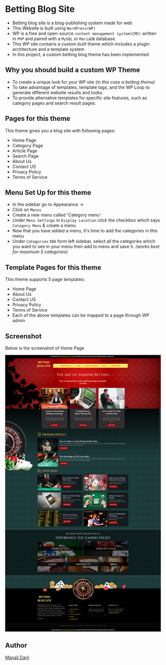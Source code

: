 # Betting Blog Site

- Betting blog site is a blog-publishing system made for web
- This Website is built using `WordPress(WP)`
- WP is a free and open-source `content management system(CMS)` written in `PHP` and paired with a `MySQL` or `MariaDB` database. 
- This WP site contains a custom built theme which includes a plugin architecture and a template system
- In this project, a custom betting blog theme has been implemented

## Why you should build a custom WP Theme
- To create a unique look for your WP site *(in this case a betting theme)*
- To take advantage of templates, template tags, and the WP Loop to generate different website results and looks.
- To provide alternative templates for specific site features, such as category pages and search result pages.

## Pages for this theme
This theme gives you a blog site with following pages:
- Home Page
- Category Page
- Article Page
- Search Page
- About Us
- Contact US
- Privacy Policy
- Terms of Service

## Menu Set Up for this theme
- In the sidebar go to Appearance -> 
- Click on `Menus`
- Create a new menu called 'Category menu'
- Under `Menu Settings` in `Display Location` click the checkbox which says `Category Menu` & create a menu
- Now that you have added a menu, it's time to add the categories in this menu
- Under `Categories` tab form left sidebar, select all the categories which you want to see in your menu then add to menu and save it. *(works best for maximum 5 categories)*

## Template Pages for this theme
This theme supports 5 page templates:
- Home Page
- About Us
- Contact US
- Privacy Policy
- Terms of Service
- Each of the above templates can be mapped to a page through WP admin

## Screenshot
Below is the screenshot of Home Page

<img alt="Home Page" src="images/home.png">

## Author
[Manali Darji](https://www.linkedin.com/in/manalidarji/)